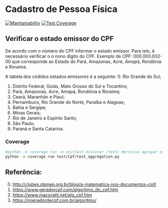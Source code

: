 # Cadastro de Pessoa Física

[![Maintainability](https://api.codeclimate.com/v1/badges/1f2ef1b01cbe4292321d/maintainability)](https://codeclimate.com/github/profwellington/cpf/maintainability)
[![Test Coverage](https://api.codeclimate.com/v1/badges/1f2ef1b01cbe4292321d/test_coverage)](https://codeclimate.com/github/profwellington/cpf/test_coverage)

## Verificar o estado emissor do CPF

De acordo com o número do CPF informar o estado emissor.
Para isto, é necessário verificar o o nono dígito do CPF.
Exemplo de CPF: 000.000.002-00 que corresponde ao Estado do Pará, Amazonas, Acre, Amapá, Rondônia e Roraima. 

A tabela dos códidos estados emissores é a seguinte:
0. Rio Grande do Sul;
1. Distrito Federal, Goiás, Mato Grosso do Sul e Tocantins;
2. Pará, Amazonas, Acre, Amapá, Rondônia e Roraima;
3. Ceará, Maranhão e Piauí;
4. Pernambuco, Rio Grande do Norte, Paraíba e Alagoas;
5. Bahia e Sergipe;
6. Minas Gerais;
7. Rio de Janeiro e Espírito Santo;
8. São Paulo;
9. Paraná e Santa Catarina.

### Coverage
```bash
#python -m coverage run -m unittest discover /test/ #precisa agrupar os teste em arquivo main.py
python -m coverage run test/Cpf/test_aggregation.py
```

## Referência:
0. http://clubes.obmep.org.br/blog/a-matematica-nos-documentos-cpf/
1. https://www.geradorcpf.com/algoritmo_do_cpf.htm
2. https://www.macoratti.net/alg_cpf.htm
3. https://ogeradordecpf.com.br/algoritmo/